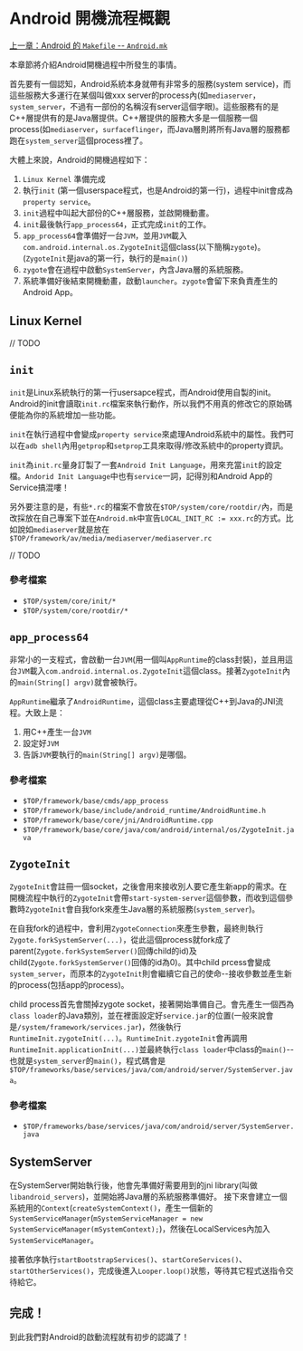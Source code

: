 # Android 開機流程概觀

[上一章：Android 的 `Makefile` -- `Android.mk`](/ch9_android_makefile)


本章節將介紹Android開機過程中所發生的事情。

首先要有一個認知，Android系統本身就帶有非常多的服務(system service)，而這些服務大多運行在某個叫做xxx server的process內(如`mediaserver`，`system_server`，不過有一部份的名稱沒有server這個字眼)。這些服務有的是C++層提供有的是Java層提供。C++層提供的服務大多是一個服務一個process(如`mediaserver`，`surfaceflinger`，而Java層則將所有Java層的服務都跑在`system_server`這個process裡了。

大體上來說，Android的開機過程如下：

1. `Linux Kernel` 準備完成
2. 執行`init` (第一個userspace程式，也是Android的第一行)，過程中init會成為`property service`。
3. `init`過程中叫起大部份的C++層服務，並啟開機動畫。
4. `init`最後執行`app_process64`，正式完成`init`的工作。
5. `app_process64`會準備好一台`JVM`，並用`JVM`載入`com.android.internal.os.ZygoteInit`這個class(以下簡稱`zygote`)。(`ZygoteInit`是java的第一行，執行的是`main()`)
5. `zygote`會在過程中啟動`SystemServer`，內含Java層的系統服務。
6. 系統準備好後結束開機動畫，啟動`launcher`。`zygote`會留下來負責產生的Android App。

## Linux Kernel

// TODO

## `init`

`init`是Linux系統執行的第一行usersapce程式，而Android使用自製的init。Android的init會讀取`init.rc`檔案來執行動作，所以我們不用真的修改它的原始碼便能為你的系統增加一些功能。

`init`在執行過程中會變成`property service`來處理Android系統中的屬性。我們可以在`adb shell`內用`getprop`和`setprop`工具來取得/修改系統中的property資訊。

`init`為`init.rc`量身訂製了一套`Android Init Language`，用來充當`init`的設定檔。`Andorid Init Language`中也有`service`一詞，記得別和Android App的Service搞混嘍！

另外要注意的是，有些`*.rc`的檔案不會放在`$TOP/system/core/rootdir/`內，而是改採放在自己專案下並在`Android.mk`中宣告`LOCAL_INIT_RC := xxx.rc`的方式。比如說如`mediaserver`就是放在`$TOP/framework/av/media/mediaserver/mediaserver.rc`

// TODO

### 參考檔案

* `$TOP/system/core/init/*`
* `$TOP/system/core/rootdir/*`

## `app_process64`

非常小的一支程式，會啟動一台`JVM`(用一個叫`AppRuntime`的class封裝)，並且用這台`JVM`載入`com.android.internal.os.ZygoteInit`這個class。接著`ZygoteInit`內的`main(String[] argv)`就會被執行。

`AppRuntime`繼承了`AndroidRuntime`，這個class主要處理從C++到Java的JNI流程。大致上是：
1. 用C++產生一台`JVM`
2. 設定好`JVM`
3. 告訴`JVM`要執行的`main(String[] argv)`是哪個。

### 參考檔案

* `$TOP/framework/base/cmds/app_process`
* `$TOP/framework/base/include/android_runtime/AndroidRuntime.h`
* `$TOP/framework/base/core/jni/AndroidRuntime.cpp`
* `$TOP/framework/base/core/java/com/android/internal/os/ZygoteInit.java`

## `ZygoteInit`

`ZygoteInit`會註冊一個socket，之後會用來接收別人要它產生新app的需求。在開機流程中執行的`ZygoteInit`會帶`start-system-server`這個參數，而收到這個參數時`ZygoteInit`會自我fork來產生Java層的系統服務(`system_server`)。

在自我fork的過程中，會利用`ZygoteConnection`來產生參數，最終則執行`Zygote.forkSystemServer(...)`，從此這個process就fork成了parent(`Zygote.forkSystemServer()`回傳child的id)及child(`Zygote.forkSystemServer()`回傳的id為0)。其中child prcess會變成`system_server`，而原本的`ZygoteInit`則會繼續它自己的使命--接收參數並產生新的process(包括app的process)。

child process首先會關掉zygote socket，接著開始準備自己。會先產生一個西為`class loader`的Java類別，並在裡面設定好`service.jar`的位置(一般來說會是`/system/framework/services.jar`)，然後執行`RuntimeInit.zygoteInit(...)`。`RuntimeInit.zygoteInit`會再調用`RuntimeInit.applicationInit(...)`並最終執行`class loader`中class的`main()`--也就是`system_server`的`main()`，程式碼會是`$TOP/frameworks/base/services/java/com/android/server/SystemServer.java`。


### 參考檔案

* `$TOP/frameworks/base/services/java/com/android/server/SystemServer.java`

## SystemServer

在SystemServer開始執行後，他會先準備好需要用到的jni library(叫做`libandroid_servers`)，並開始將Java層的系統服務準備好。
接下來會建立一個系統用的`Context`(`createSystemContext()`，產生一個新的`SystemServiceManager`(`mSystemServiceManager = new SystemServiceManager(mSystemContext);`)，然後在LocalServices內加入`SystemServiceManager`。

接著依序執行`startBootstrapServices()`、`startCoreServices()`、`startOtherServices()`，完成後進入`Looper.loop()`狀態，等待其它程式送指令交待給它。

## 完成！

到此我們對Android的啟動流程就有初步的認識了！
